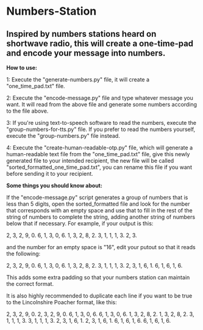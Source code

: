 # Numbers-Station
Inspired by numbers stations heard on shortwave radio, this will create a one-time-pad and encode your message into numbers.
-------------

**How to use:**

1: Execute the "generate-numbers.py" file, it will create a "one_time_pad.txt" file.


2: Execute the "encode-message.py" file and type whatever message you want. It will read from the above file and generate some numbers according to the file above.


3: If you're using text-to-speech software to read the numbers, execute the "group-numbers-for-tts.py" file. If you prefer to read the numbers yourself, execute the "group-numbers.py" file instead.


4: Execute the "create-human-readable-otp.py" file, which will generate a human-readable text file from the "one_time_pad.txt" file, give this newly generated file to your intended recipient, the new file will be called "sorted_formatted_one_time_pad.txt", you can rename this file if you want before sending it to your recipient.


**Some things you should know about:**

If the "encode-message.py" script generates a group of numbers that is less than 5 digits, open the sorted_formatted file and look for the number that corresponds with an empty space and use that to fill in the rest of the string of numbers to complete the string, adding another string of numbers below that if necessary. For example, if your output is this:

2, 3, 2, 9, 0.
6, 1, 3, 0, 6.
1, 3, 2, 8, 2.
3, 1, 1, 1, 3.
2, 3.

and the number for an empty space is "16", edit your putout so that it reads the following:

2, 3, 2, 9, 0.
6, 1, 3, 0, 6.
1, 3, 2, 8, 2.
3, 1, 1, 1, 3.
2, 3, 1, 6, 1.
6, 1, 6, 1, 6.

This adds some extra padding so that your numbers station can maintain the correct format.

It is also highly recommended to duplicate each line if you want to be true to the Lincolnshire Poacher format, like this:

2, 3, 2, 9, 0.
2, 3, 2, 9, 0.
6, 1, 3, 0, 6.
6, 1, 3, 0, 6.
1, 3, 2, 8, 2.
1, 3, 2, 8, 2.
3, 1, 1, 1, 3.
3, 1, 1, 1, 3.
2, 3, 1, 6, 1.
2, 3, 1, 6, 1.
6, 1, 6, 1, 6.
6, 1, 6, 1, 6.
